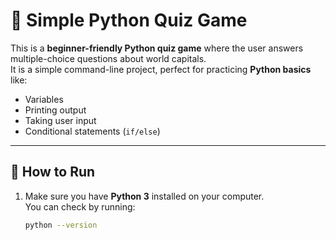 # 📝 Simple Python Quiz Game

This is a **beginner-friendly Python quiz game** where the user answers multiple-choice questions about world capitals.  
It is a simple command-line project, perfect for practicing **Python basics** like:

- Variables  
- Printing output  
- Taking user input  
- Conditional statements (`if/else`)  

---

## 🚀 How to Run

1. Make sure you have **Python 3** installed on your computer.  
   You can check by running:
   ```bash
   python --version
